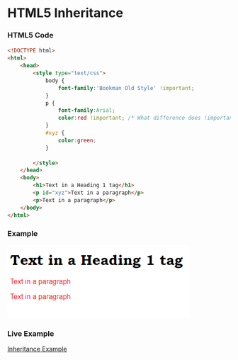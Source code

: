 # HTML5 Inheritance

### HTML5 Code

```html
<!DOCTYPE html>
<html>
    <head>
        <style type="text/css">
            body {
            	font-family:'Bookman Old Style' !important;
            }
            p {
            	font-family:Arial;
            	color:red !important; /* What difference does !important make?*/
            }
            #xyz {
            	color:green;
            }

        </style>
    </head>
    <body>
        <h1>Text in a Heading 1 tag</h1>
        <p id="xyz">Text in a paragraph</p>
        <p>Text in a paragraph</p>
    </body>
</html>
```

### Example

<img src="screenshots/Inheritance1.PNG" />

### Live Example
<a href="https://html5-css-javascript-examples.azurewebsites.net/HTML5/Inheritance.html">Inheritance Example</a>
